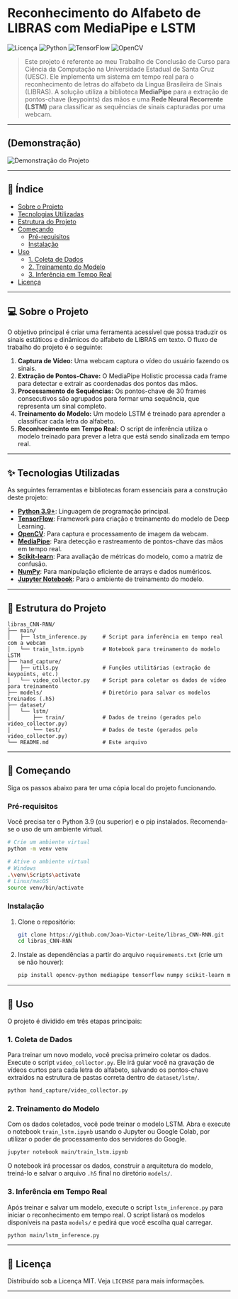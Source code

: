 # Reconhecimento do Alfabeto de LIBRAS com MediaPipe e LSTM

![Licença](https://img.shields.io/badge/licença-MIT-blue.svg)
![Python](https://img.shields.io/badge/Python-3.9%2B-blue?logo=python&logoColor=white)
![TensorFlow](https://img.shields.io/badge/TensorFlow-2.x-orange?logo=tensorflow&logoColor=white)
![OpenCV](https://img.shields.io/badge/OpenCV-4.x-green?logo=opencv&logoColor=white)

> Este projeto é referente ao meu Trabalho de Conclusão de Curso para Ciência da Computação na Universidade Estadual de Santa Cruz (UESC). Ele implementa um sistema em tempo real para o reconhecimento de letras do alfabeto da Língua Brasileira de Sinais (LIBRAS). A solução utiliza a biblioteca **MediaPipe** para a extração de pontos-chave (keypoints) das mãos e uma **Rede Neural Recorrente (LSTM)** para classificar as sequências de sinais capturadas por uma webcam.

---

## (Demonstração)

![Demonstração do Projeto](video_demonstracao.gif)

---

## 📖 Índice

- [Sobre o Projeto](#-sobre-o-projeto)
- [Tecnologias Utilizadas](#-tecnologias-utilizadas)
- [Estrutura do Projeto](#-estrutura-do-projeto)
- [Começando](#-começando)
  - [Pré-requisitos](#pré-requisitos)
  - [Instalação](#instalação)
- [Uso](#-uso)
  - [1. Coleta de Dados](#1-coleta-de-dados)
  - [2. Treinamento do Modelo](#2-treinamento-do-modelo)
  - [3. Inferência em Tempo Real](#3-inferência-em-tempo-real)
- [Licença](#-licença)

---

## 💻 Sobre o Projeto

O objetivo principal é criar uma ferramenta acessível que possa traduzir os sinais estáticos e dinâmicos do alfabeto de LIBRAS em texto. O fluxo de trabalho do projeto é o seguinte:

1.  **Captura de Vídeo:** Uma webcam captura o vídeo do usuário fazendo os sinais.
2.  **Extração de Pontos-Chave:** O MediaPipe Holistic processa cada frame para detectar e extrair as coordenadas dos pontos das mãos.
3.  **Processamento de Sequências:** Os pontos-chave de 30 frames consecutivos são agrupados para formar uma sequência, que representa um sinal completo.
4.  **Treinamento do Modelo:** Um modelo LSTM é treinado para aprender a classificar cada letra do alfabeto.
5.  **Reconhecimento em Tempo Real:** O script de inferência utiliza o modelo treinado para prever a letra que está sendo sinalizada em tempo real.

---

## ✨ Tecnologias Utilizadas

As seguintes ferramentas e bibliotecas foram essenciais para a construção deste projeto:

- **[Python 3.9+](https://www.python.org/)**: Linguagem de programação principal.
- **[TensorFlow](https://www.tensorflow.org/)**: Framework para criação e treinamento do modelo de Deep Learning.
- **[OpenCV](https://opencv.org/)**: Para captura e processamento de imagem da webcam.
- **[MediaPipe](https://mediapipe.dev/)**: Para detecção e rastreamento de pontos-chave das mãos em tempo real.
- **[Scikit-learn](https://scikit-learn.org/)**: Para avaliação de métricas do modelo, como a matriz de confusão.
- **[NumPy](https://numpy.org/)**: Para manipulação eficiente de arrays e dados numéricos.
- **[Jupyter Notebook](https://jupyter.org/)**: Para o ambiente de treinamento do modelo.

---

## 📂 Estrutura do Projeto

```
libras_CNN-RNN/
├── main/
│   ├── lstm_inference.py     # Script para inferência em tempo real com a webcam
│   └── train_lstm.ipynb      # Notebook para treinamento do modelo LSTM
├── hand_capture/
│   ├── utils.py              # Funções utilitárias (extração de keypoints, etc.)
│   └── video_collector.py    # Script para coletar os dados de vídeo para treinamento
├── models/                   # Diretório para salvar os modelos treinados (.h5)
├── dataset/
│   └── lstm/
│       ├── train/            # Dados de treino (gerados pelo video_collector.py)
│       └── test/             # Dados de teste (gerados pelo video_collector.py)
└── README.md                 # Este arquivo
```

---

## 🚀 Começando

Siga os passos abaixo para ter uma cópia local do projeto funcionando.

### Pré-requisitos

Você precisa ter o Python 3.9 (ou superior) e o pip instalados. Recomenda-se o uso de um ambiente virtual.

```sh
# Crie um ambiente virtual
python -m venv venv

# Ative o ambiente virtual
# Windows
.\venv\Scripts\activate
# Linux/macOS
source venv/bin/activate
```

### Instalação

1.  Clone o repositório:
    ```sh
    git clone https://github.com/Joao-Victor-Leite/libras_CNN-RNN.git
    cd libras_CNN-RNN
    ```

2.  Instale as dependências a partir do arquivo `requirements.txt` (crie um se não houver):
    ```sh
    pip install opencv-python mediapipe tensorflow numpy scikit-learn matplotlib seaborn jupyter
    ```

---

## 🏃 Uso

O projeto é dividido em três etapas principais:

### 1. Coleta de Dados

Para treinar um novo modelo, você precisa primeiro coletar os dados. Execute o script `video_collector.py`. Ele irá guiar você na gravação de vídeos curtos para cada letra do alfabeto, salvando os pontos-chave extraídos na estrutura de pastas correta dentro de `dataset/lstm/`.

```sh
python hand_capture/video_collector.py
```

### 2. Treinamento do Modelo

Com os dados coletados, você pode treinar o modelo LSTM. Abra e execute o notebook `train_lstm.ipynb` usando o Jupyter ou Google Colab, por utilizar o poder de processamento dos servidores do Google.

```sh
jupyter notebook main/train_lstm.ipynb
```

O notebook irá processar os dados, construir a arquitetura do modelo, treiná-lo e salvar o arquivo `.h5` final no diretório `models/`.

### 3. Inferência em Tempo Real

Após treinar e salvar um modelo, execute o script `lstm_inference.py` para iniciar o reconhecimento em tempo real. O script listará os modelos disponíveis na pasta `models/` e pedirá que você escolha qual carregar.

```sh
python main/lstm_inference.py
```

---

## 📝 Licença

Distribuído sob a Licença MIT. Veja `LICENSE` para mais informações.

---
